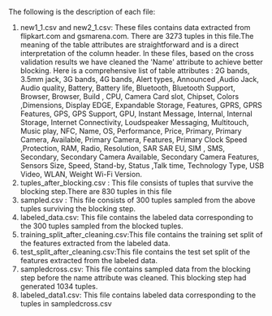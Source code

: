 The following is the description of each file:

1. new1_1.csv and new2_1.csv: These files contains data extracted from flipkart.com and gsmarena.com. There are 3273 tuples in this file.The meaning of the table attributes are straightforward and is a direct interpretation of the column header. In these files, based on the cross validation results we have cleaned the 'Name' attribute to achieve better blocking. Here is a comprehensive list of table attributes : 2G bands, 3.5mm jack, 3G bands, 4G bands, Alert types, Announced ,Audio Jack, Audio quality, Battery, Battery life, Bluetooth, Bluetooth Support, Browser, Browser, Build , CPU, Camera Card slot, Chipset, Colors ,Dimensions, Display EDGE, Expandable Storage, Features, GPRS, GPRS Features, GPS, GPS Support, GPU, Instant Message, Internal, Internal Storage, Internet Connectivity, Loudspeaker Messaging, Multitouch, Music play, NFC, Name, OS, Performance, Price, Primary, Primary Camera, Available, Primary Camera, Features, Primary Clock Speed ,Protection, RAM, Radio, Resolution, SAR SAR EU, SIM , SMS, Secondary, Secondary Camera Available, Secondary Camera Features, Sensors Size, Speed, Stand-by, Status ,Talk time, Technology Type, USB Video, WLAN, Weight Wi-Fi Version.
2. tuples_after_blocking.csv : This file consists of tuples that survive the blocking step.There are 830 tuples in this file
3. sampled.csv : This file consists of 300 tuples sampled from the above tuples surviving the blocking step.
4. labeled_data.csv: This file contains the labeled data corresponding to the 300 tuples sampled from the blocked tuples.
5. training_split_after_cleaning.csv:This file contains the training set split of the features extracted from the labeled data.
6. test_split_after_cleaning.csv:This file contains the test set split of the features extracted from the labeled data.
7. sampledcross.csv: This file contains sampled data from the blocking step before the name attribute was cleaned. This blocking step had generated 1034 tuples.
8. labeled_data1.csv: This file contains labeled data corresponding to the tuples in sampledcross.csv
